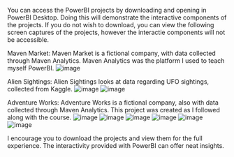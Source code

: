 You can access the PowerBI projects by downloading and opening in PowerBI Desktop. Doing this will demonstrate the interactive components of the projects. If you do not wish to download, you can view the following screen captures of the projects, however the interactie components will not be accessible.

Maven Market:
Maven Market is a fictional company, with data collected through Maven Analytics. Maven Analytics was the platform I used to teach myself PowerBI.
![image](https://github.com/user-attachments/assets/39da179b-6fea-4b53-a39a-017ab9832591)

Alien Sightings:
Alien Sightings looks at data regarding UFO sightings, collected from Kaggle.
![image](https://github.com/user-attachments/assets/867947b8-0b1f-4293-aec9-98f9434141be)
![image](https://github.com/user-attachments/assets/7afe7fe0-74cf-4d4f-b8b7-291fa3d0b6f1)

Adventure Works:
Adventure Works is a fictional company, also with data collected through Maven Analytics. This project was created as I followed along with the course.
![image](https://github.com/user-attachments/assets/e75dd4b5-cc73-468a-9a4b-7f4180f236ce)
![image](https://github.com/user-attachments/assets/d3965f3e-8f60-4fb8-b93f-8388d599a6e5)
![image](https://github.com/user-attachments/assets/1234c20b-5ca1-4a1d-9b92-80c0a6c0ef32)
![image](https://github.com/user-attachments/assets/91eb72df-a512-4ec3-b099-2aa2aa0a17b3)
![image](https://github.com/user-attachments/assets/9cdf3463-295c-41c1-bd0b-01b0d81be953)
![image](https://github.com/user-attachments/assets/f1e1683e-39ae-44da-b97b-dfa1c5a5688c)

I encourage you to download the projects and view them for the full experience. The interactivity provided with PowerBI can offer neat insights.










